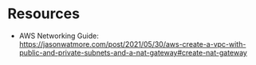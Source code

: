 # Resources

- AWS Networking Guide: https://jasonwatmore.com/post/2021/05/30/aws-create-a-vpc-with-public-and-private-subnets-and-a-nat-gateway#create-nat-gateway